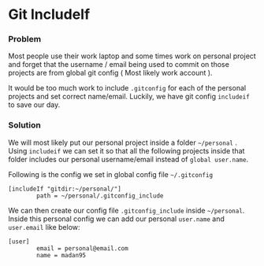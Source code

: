 # Git IncludeIf

### Problem

Most people use their work laptop and some times work on personal project and forget that the username / email being used to commit on those projects are from global git config \( Most likely work account \). 

It would be too much work to include `.gitconfig` for each of the personal projects and set correct name/email. Luckily, we have git config `includeif` to save our day.

### Solution

We will most likely put our personal project inside a folder `~/personal` . Using `includeif` we can set it so that all the following projects inside that folder includes our personal username/email instead of `global user.name`.

Following is the config we set in global config file `~/.gitconfig`

```text
[includeIf "gitdir:~/personal/"]
        path = ~/personal/.gitconfig_include
```

We can then create our config file `.gitconfig_include` inside `~/personal`. Inside this personal config we can add our personal `user.name` and `user.email` like below: 

```text
[user]
        email = personal@email.com
        name = madan95
```


